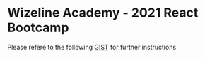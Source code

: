 # Wizeline Academy - 2021 React Bootcamp

Please refere to the following [GIST](https://github.com/wizelineacademy/react-gist/blob/main/capstone-project-1/README.md) for further instructions

